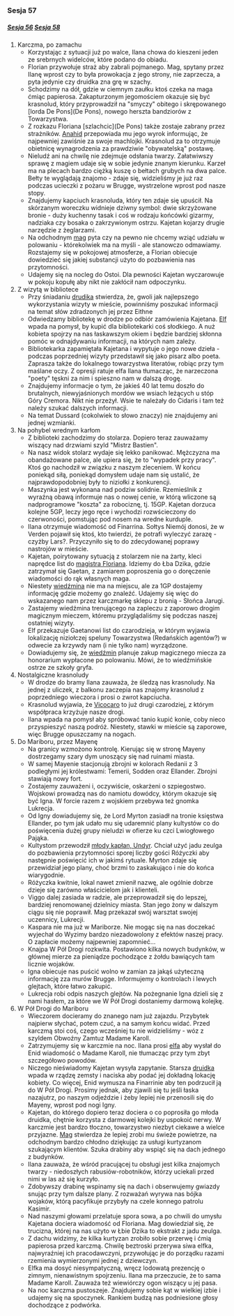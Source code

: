 ### Sesja 57
##### [Sesja 56](#sesja-056) [Sesja 58](#sesja-058)
1. Karczma, po zamachu
    - Korzystając z sytuacji już po walce, Ilana chowa do kieszeni jeden ze srebrnych widelców, które podano do obiadu.
    - Florian przywołuje straż aby zabrali pojmanego. Mag, spytany przez Ilanę wprost czy to była prowokacja z jego strony, nie zaprzecza, a pyta jedynie czy druidka zna grę w szachy.
    - Schodzimy na dół, gdzie w ciemnym zaułku ktoś czeka na maga ćmiąc papierosa. Zakapturzonym jegomościem okazuje się być krasnolud, który przyprowadził na "smyczy" obitego i skrępowanego [lorda De Pons](De Pons), nowego herszta bandziorów z Towarzystwa.
    - Z rozkazu Floriana [szlachcic](De Pons) także zostaje zabrany przez strażników. [Anahid](Florian) przepowiada mu jego wyrok informując, że najpewniej zawiśnie za swoje machlojki. Krasnolud za to otrzymuje obietnicę wynagrodzenia za prawdziwie "obywatelską" postawę. 
    - Nieludź ani na chwilę nie zdejmuje odsłania twarzy. Załatwiwszy sprawę z magiem udaje się w sobie jedynie znanym kierunku. Karzeł ma na plecach bardzo ciężką kuszę o bełtach grubych na dwa palce. Bełty te wyglądają znajomo - zdaje się, widzieliśmy je już raz podczas ucieczki z pożaru w Brugge, wystrzelone wprost pod nasze stopy.
    - Znajdujemy kapciuch krasnoluda, który ten zdaje się upuścił. Na skórzanym woreczku widnieje dziwny symbol: dwie skrzyżowane bronie - duży kuchenny tasak i coś w rodzaju końcówki gizarmy, nadziaka czy bosaka o zakrzywionym ostrzu. Kajetan kojarzy drugie narzędzie z żeglarzami.
    - Na odchodnym [mag](Florian) pyta czy na pewno nie chcemy wziąć udziału w polowaniu - którekolwiek ma na myśli - ale stanowczo odmawiamy. Rozstajemy się w pokojowej atmosferze, a Florian obiecuje dowiedzieć się jakiej substancji użyto do pozbawienia nas przytomności.
    - Udajemy się na nocleg do Ostoi. Dla pewności Kajetan wyczarowuje w pokoju kopułę aby nikt nie zakłócił nam odpoczynku.
2. Z wizytą w bibliotece
    - Przy śniadaniu [drudika](Ilana) stwierdza, że, gwoli jak najlepszego wykorzystania wizyty w mieście, powinniśmy poszukać informacji na temat słów zdradzonych jej przez Eithne
    - Odwiedzamy bibliotekę w drodze po odbiór zamówienia Kajetana. [Elf](Kajetan) wpada na pomysł, by kupić dla bibliotekarki coś słodkiego. A nuż kobieta spojrzy na nas łaskawszym okiem i będzie bardziej skłonna pomóc w odnajdywaniu informacji, na których nam zależy.
    - Bibliotekarka zapamiętała Kajetana i wypytuje o jego nowe dzieła - podczas poprzedniej wizyty przedstawił się jako pisarz albo poeta. Zaprasza także do lokalnego towarzystwa literatów, robiąc przy tym maślane oczy. Z opresji ratuje elfa Ilana tłumacząc, że narzeczona "poety" tęskni za nim i spieszno nam w dalszą drogę.
    - Znajdujemy informacje o tym, że jakieś 40 lat temu doszło do brutalnych, niewyjaśnionych mordów we wsiach leżących u stóp Góry Cremora. Nikt nie przeżył. Wsie te należały do Cidaris i tam też należy szukać dalszych informacji.
    - Na temat Dussard (cokolwiek to słowo znaczy) nie znajdujemy ani jednej wzmianki.
3. Na pohybel wrednym karłom
    - Z biblioteki zachodzimy do stolarza. Dopiero teraz zauważamy wiszący nad drzwiami szyld "Mistrz Bastien".
    - Na nasz widok stolarz wydaje się lekko panikować. Mężczyzna ma obandażowane palce, ale upiera się, że to "wypadek przy pracy". Ktoś go nachodził w związku z naszym zleceniem. W końcu poniekąd siłą, poniekąd domysłem udaje nam się ustalić, że najprawdopodobniej były to niziołki z konkurencji.
    - Maszynka jest wykonana nad podziw solidnie. Rzemieślnik z wyraźną obawą informuje nas o nowej cenie, w którą wliczone są nadprogramowe "koszta" za robociznę, tj. 15GP. Kajetan dorzuca kolejne 5GP, leczy jego ręce i wychodzi rozwścieczony do czerwoności, pomstując pod nosem na wredne kurduple.
    - Ilana otrzymuje wiadomość od Finarrina. Sołtys Niemój donosi, że w Verden pojawił się ktoś, kto twierdzi, że potrafi wyleczyć zarazę - czyżby Lars?. Przyczyniło się to do zdecydowanej poprawy nastrojów w mieście.
    - Kajetan, poirytowany sytuacją z stolarzem nie na żarty, kleci naprędce list do [magistra Floriana](Florian). Idziemy do Łba Dzika, gdzie zatrzymał się Gaetan, z zamiarem poproszenia go o doręczenie wiadomości do rąk własnych maga.
    - Niestety [wiedźmina](Gaetan) nie ma na miejscu, ale za 1GP dostajemy informację gdzie możemy go znaleźć. Udajemy się więc do wskazanego nam przez karczmarkę sklepu z bronią - Słońca Jarugi.
    - Zastajemy wiedźmina trenującego na zapleczu z zaporowo drogim magicznym mieczem, któremu przyglądaliśmy się podczas naszej ostatniej wizyty.
    - Elf przekazuje Gaetanowi list do czarodzieja, w którym wyjawia lokalizację niziołczej speluny Towarzystwa (Redańskich agentów?) w odwecie za krzywdy nam (i nie tylko nam) wyrządzone.
    - Dowiadujemy się, że [wiedźmin](Gaetan) planuje zakup magicznego miecza za honorarium wypłacone po polowaniu. Mówi, że to wiedźmińskie ostrze ze szkoły gryfa.
4. Nostalgiczne krasnoludy
    - W drodze do bramy Ilana zauważa, że śledzą nas krasnoludy. Na jednej z uliczek, z balkonu zaczepia nas znajomy krasnolud z poprzedniego wieczora i prosi o zwrot kapciucha.
    - Krasnolud wyjawia, że [Vicocaro](Florian) to już drugi czarodziej, z którym współpraca krzyżuje nasze drogi.
    - Ilana wpada na pomysł aby spróbować tanio kupić konie, coby nieco przyspieszyć naszą podróż. Niestety, stawki w mieście są zaporowe, więc Brugge opuszczamy na nogach.
5. Do Mariboru, przez Mayenę
    - Na granicy wzmożono kontrolę. Kierując się w stronę Mayeny dostrzegamy szary dym unoszący się nad ruinami miasta.
    - W samej Mayenie stacjonują zbrojni w kolorach Redanii z 3 podległymi jej królestwami: Temerii, Sodden oraz Ellander. Zbrojni stawiają nowy fort.
    - Zostajemy zauważeni i, oczywiście, oskarżeni o szpiegostwo. Wojskowi prowadzą nas do namiotu dowódcy, którym okazuje się być Igna. W forcie razem z wojskiem przebywa też gnomka Lukrecja.
    - Od Igny dowiadujemy się, że Lord Myrton zasiadł na tronie księstwa Ellander, po tym jak udało mu się udaremnić plany kultystów co do poświęcenia dużej grupy nieludzi w ofierze ku czci Lwiogłowego Pająka.
    - Kultystom przewodził [młody kapłan, Undyr](Undyr). Chciał użyć jadu zeulga do pozbawienia przytomności sporej liczby gości Różyczki aby następnie poświęcić ich w jakimś rytuale. Myrton zdaje się przewidział jego plany, choć brzmi to zaskakująco i nie do końca wiarygodnie.
    - Różyczka kwitnie, lokal nawet zmienił nazwę, ale ogólnie dobrze dzieje się zarówno właścicielom jak i klienteli.
    - Viggo dalej zasiada w radzie, ale przeprowadził się do lepszej, bardziej renomowanej dzielnicy miasta. Stan jego żony w dalszym ciągu się nie poprawił. Mag przekazał swój warsztat swojej uczennicy, Lukrecji.
    - Kaspara nie ma już w Mariborze. Nie mogąc się na nas doczekać wyjechał do Wyzimy bardzo niezadowolony z efektów naszej pracy. O zapłacie możemy najpewniej zapomnieć...
    - Knajpa W Pół Drogi rozkwita. Postawiono kilka nowych budynków, w głównej mierze za pieniądze pochodzące z żołdu bawiących tam licznie wojaków.
    - Igna obiecuje nas puścić wolno w zamian za jakąś użyteczną informację zza murów Brugge. Informujemy o kontrolach i lewych glejtach, które łatwo zakupić.
    - Lukrecja robi odpis naszych glejtów. Na pożegnanie Igna dzieli się z nami hasłem, za które we W Pół Drogi dostaniemy darmową kolejkę.
6. W Pół Drogi do Mariboru
    - Wieczorem docieramy do znanego nam już zajazdu. Przybytek najpierw słychać, potem czuć, a na samym końcu widać. Przed karczmą stoi coś, czego wcześniej tu nie widzieliśmy - wóz z szyldem Obwoźny Zamtuz Madame Karoll.
    - Zatrzymujemy się w karczmie na noc. Ilana prosi [elfa](Kajetan) aby wysłał do Enid wiadomość o Madame Karoll, nie tłumacząc przy tym zbyt szczegółowo powodów.
    - Niczego nieświadomy Kajetan wysyła zapytanie. Starsza [druidka](Enid) wpada w rządzę zemsty i naciska aby podać jej dokładną lokację kobiety. Co więcej, Enid wymusza na Finarrinie aby ten podrzucił ją do W Pół Drogi. Prosimy jednak, aby zjawili się tu jeśli łaska nazajutrz, po naszym odjeździe i żeby lepiej nie przenosili się do Mayeny, wprost pod nogi Igny.
    - Kajetan, do którego dopiero teraz dociera o co poprosiła go młoda druidka, chętnie korzysta z darmowej kolejki by uspokoić nerwy. W karczmie jest bardzo tłoczno, towarzystwo niezbyt ciekawe a wielce przyjazne. [Mag](Kajetan) stwierdza że lepiej zrobi mu świeże powietrze, na odchodnym bardzo chłodno dziękując za usługi kurtyzanom szukającym klientów. Szuka drabiny aby wspiąć się na dach jednego z budynków.
    - Ilana zauważa, że wśród pracującej tu obsługi jest kilka znajomych twarzy - niedoszłych rabusiów-robotników, którzy uciekali przed nimi w las aż się kurzyło.
    - Zdobywszy drabinę wspinamy się na dach i obserwujemy gwiazdy snując przy tym dalsze plany. Z rozważań wyrywa nas bójka wojaków, którą pacyfikuje przybyły na czele konnego patrolu Kasimir.
    - Nad naszymi głowami przelatuje spora sowa, a po chwili do umysłu Kajetana dociera wiadomość od Floriana. Mag dowiedział się, że trucizna, której na nas użyto w Łbie Dzika to ekstrakt z jadu zeulga.
    - Z dachu widzimy, że kilka kurtyzan zrobiło sobie przerwę i ćmią papierosa przed karczmą. Chwilę beztroski przerywa siwa elfka, najwyraźniej ich pracodawczyni, przywołując je do porządku razami rzemienia wymierzonymi jednej z dziewczyn.
    - Elfka ma dosyć niesympatyczną, wręcz lodowatą prezencję o zimnym, nienawistnym spojrzeniu. Ilana ma przeczucie, że to sama Madame Karoll. Zauważa też wiewiórczy ogon wiszący u jej pasa.
    - Na noc karczma pustoszeje. Znajdujemy sobie kąt w wielkiej izbie i udajemy się na spoczynek. Rankiem budzą nas podniesione głosy dochodzące z podwórka.